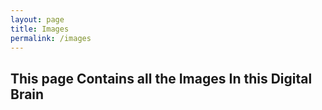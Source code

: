 ```yaml
---
layout: page
title: Images
permalink: /images
---
```

## This page Contains all the Images In this Digital Brain
